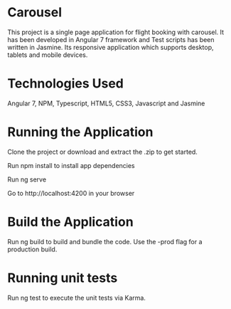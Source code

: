 # Carousel

This project is a single page application for flight booking with carousel. It has been developed in Angular 7 framework and Test scripts has been written in Jasmine. Its responsive application which supports desktop, tablets and mobile devices.

# Technologies Used
Angular 7, NPM, Typescript, HTML5, CSS3, Javascript and Jasmine

# Running the Application
Clone the project or download and extract the .zip to get started.

Run npm install to install app dependencies

Run ng serve

Go to http://localhost:4200 in your browser

# Build the Application
Run ng build to build and bundle the code. Use the -prod flag for a production build.

# Running unit tests
Run ng test to execute the unit tests via Karma.
 
